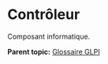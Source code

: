 Contrôleur
==========

Composant informatique.

**Parent topic:** [Glossaire GLPI](../../glpi/glossary.html)
